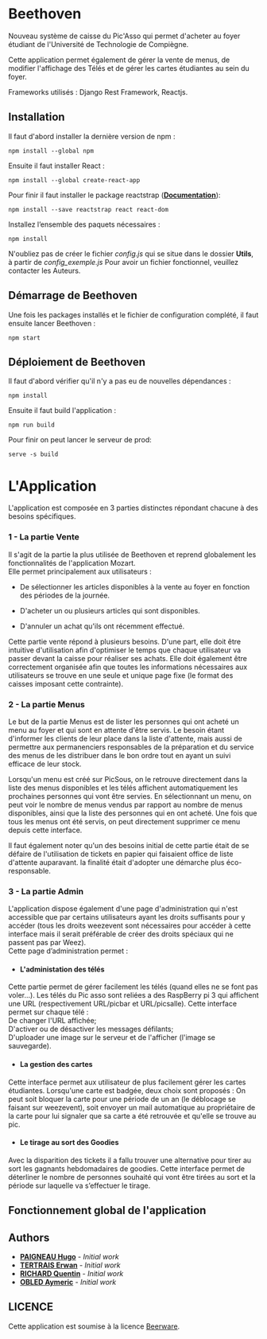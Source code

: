 # Beethoven
Nouveau système de caisse du Pic'Asso qui permet d'acheter au foyer étudiant de l'Université de Technologie de Compiègne.

Cette application permet également de gérer la vente de menus, de modifier l'affichage des Télés et de gérer les cartes étudiantes au sein du foyer.

Frameworks utilisés : Django Rest Framework, Reactjs.

## Installation
Il faut d'abord installer la dernière version de npm :
```
npm install --global npm
```

Ensuite il faut installer React :
```
npm install --global create-react-app
```
Pour finir il faut installer le package reactstrap (**[Documentation](https://reactstrap.github.io/components/alerts/)**):
```
npm install --save reactstrap react react-dom
```

Installez l’ensemble des paquets nécessaires :
```
npm install
```

N'oubliez pas de créer le fichier *config.js* qui se situe dans le dossier **Utils**, à partir de *config_exemple.js*
Pour avoir un fichier fonctionnel, veuillez contacter les Auteurs.

## Démarrage de Beethoven
Une fois les packages installés et le fichier de configuration complété,
il faut ensuite lancer Beethoven :
```
npm start
```

## Déploiement de Beethoven

Il faut d'abord vérifier qu'il n'y a pas eu de nouvelles dépendances :
```
npm install
```

Ensuite il faut build l'application :
```
npm run build
```

Pour finir on peut lancer le serveur de prod:
```
serve -s build
```

# L'Application
L'application est composée en 3 parties distinctes répondant chacune à des besoins spécifiques.
### 1 - La partie Vente

Il s'agit de la partie la plus utilisée de Beethoven et reprend globalement les fonctionnalités de l'application Mozart.<br>
Elle permet principalement aux utilisateurs :
- De sélectionner les articles disponibles à la vente au foyer en fonction des périodes de la journée.

- D'acheter un ou plusieurs articles qui sont disponibles.

- D'annuler un achat qu'ils ont récemment effectué.

Cette partie vente répond à plusieurs besoins. D'une part, elle doit être intuitive d'utilisation afin d'optimiser le temps que chaque utilisateur va passer devant la caisse pour réaliser ses achats. Elle doit également être correctement organisée afin que toutes les informations nécessaires aux utilisateurs se trouve en une seule et unique page fixe (le format des caisses imposant cette contrainte).


### 2 - La partie Menus

Le but de la partie Menus est de lister les personnes qui ont acheté un menu au foyer et qui sont en attente d'être servis. Le besoin étant d'informer les clients  de leur place dans la liste d'attente, mais aussi de permettre aux permanenciers responsables de la préparation et du service des menus de les distribuer dans le bon ordre tout en ayant un suivi efficace de leur stock.<br>

Lorsqu'un menu est créé sur PicSous, on le retrouve directement dans la liste des menus disponibles et les télés affichent automatiquement les prochaines personnes qui vont être servies. En sélectionnant un menu, on peut voir le nombre de menus vendus par rapport au nombre de menus disponibles, ainsi que la liste des personnes qui en ont acheté. Une fois que tous les menus ont été servis, on peut directement supprimer ce menu depuis cette interface.


Il faut également noter qu'un des besoins initial de cette partie était de se défaire de l'utilisation de tickets en papier qui faisaient office de liste d'attente auparavant. la finalité était d'adopter une démarche plus éco-responsable.  

### 3 - La partie Admin

L'application dispose également d'une page d'administration qui n'est accessible que par certains utilisateurs ayant les droits suffisants pour y accéder (tous les droits weezevent sont nécessaires pour accéder à cette interface mais il serait préférable de créer des droits spéciaux qui ne passent pas par Weez).<br>
Cette page d’administration permet : <br>

- #### L'administation des télés
Cette partie permet de gérer facilement les télés (quand elles ne se font pas voler...). Les télés du Pic asso sont reliées a des RaspBerry pi 3 qui affichent une URL (respectivement URL/picbar et URL/picsalle). Cette interface permet sur chaque télé :<br>
De changer l'URL affichée;<br>
D'activer ou de désactiver les messages défilants;<br>
D'uploader une image sur le serveur et de l'afficher (l'image se sauvegarde).

- #### La gestion des cartes
Cette interface permet aux utilisateur de plus facilement gérer les cartes étudiantes. Lorsqu'une carte est badgée, deux choix sont proposés : On peut soit bloquer la carte pour une période de un an (le déblocage se faisant sur weezevent), soit envoyer un mail automatique au propriétaire de la carte pour lui signaler que sa carte a été retrouvée et qu'elle se trouve au pic.

- #### Le tirage au sort des Goodies
Avec la disparition des tickets il a fallu trouver une alternative pour tirer au sort les gagnants hebdomadaires de goodies. Cette interface permet de déterliner le nombre de personnes souhaité qui vont être tirées au sort et la période sur laquelle va s’effectuer le tirage.



## Fonctionnement global de l'application

## Authors
* **[PAIGNEAU Hugo](https://github.com/hugofloter)** - *Initial work*
* **[TERTRAIS Erwan](https://github.com/SuperNach0)** - *Initial work*
* **[RICHARD Quentin](https://github.com/qprichard)** - *Initial work*
* **[OBLED Aymeric](https://github.com/obledaym)** - *Initial work*

## LICENCE
Cette application est soumise à la licence [Beerware](http://fr.wikipedia.org/wiki/Beerware).
